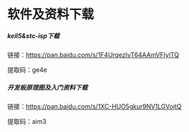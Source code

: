 # 软件及资料下载

##### keil5&stc-isp下载

链接：https://pan.baidu.com/s/1F4UrqezIvT64AAmVFIylTQ 

提取码：ge4e

##### 开发板原理图及入门资料下载

链接：https://pan.baidu.com/s/1XC-HUO5gkur9NV1LGVojtQ

提取码：aim3
